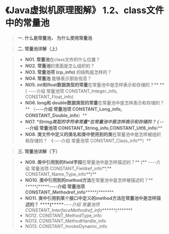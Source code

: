 # 《Java虚拟机原理图解》 1.2、class文件中的常量池

> **一. 什么是常量池，** **为什么使用常量池**

> **二. 常量池详解（上）**

> - **NO1. 常量池**在class文件的什么位置？
> - **NO2. 常量池**的里面是怎么组织的？
> - **NO3. 常量池项 (cp_info)** 的结构是怎样的？
> - **NO4. 常量池** 能够表示那些信息？
> - **NO5. int和float数据类型的常量**在常量池中是怎样表示和存储的？**
>   **      ( ----介绍 常量池项 CONSTANT_Integer_info, CONSTANT_Float_info)
> - **NO6. long和 double数据类型的常量**在常量池中是怎样表示和存储的？**
>        （**----介绍 常量池项 CONSTANT_Long_info, CONSTANT_Double_info**）**
> - **NO7. \**String类型的字符串常量\****在常量池中是怎样表示和存储的？**
>          (** ----介绍 常量池项 CONSTANT_String_info,CONSTANT_Utf8_info**)**
> - **NO8. 类文件中定义的类名和类中使用到的类**在常量池中是怎样被组织和存储的？
>        **（**----介绍 常量池项 CONSTANT_Class_info**）**

> **三. 常量池详解（下）**

> - **NO9. 类中引用到的field字段**在常量池中是怎样描述的？**
>         (** ----介绍 常量池项  CONSTANT_Fieldref_info**,** CONSTANT_Name_Type_info**)**
> - **NO10. 类中引用到的method方法**在常量池中是怎样被描述的？**
>         \**\*\*\*\*(\*\*\*\*\****----介绍 常量池项 CONSTANT_Methodref_info***\**\*\*\*)\*\*\*\*\****
> - **NO11. 类中引用到某个接口中定义的method方法在常量池中是怎样描述的？**
>         ***\**\*\*\*(\*\*\*\*\****----介绍 常量池项 CONSTANT_InterfaceMethodref_info***\**\*\*\*)\*\*\*\*\****
> - NO12. CONSTANT_MethodType_info
> - NO13. CONSTANT_MethodHandle_info
> - NO13. CONSTANT_InvokeDynamic_info